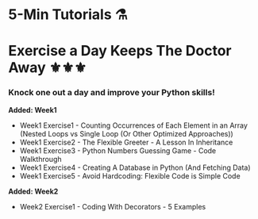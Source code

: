 # 5-Min Tutorials ⚗️
# Exercise a Day Keeps The Doctor Away ⚜️⚜️⚜️

### Knock one out a day and improve your Python skills!
**Added: Week1**   
- Week1 Exercise1 - Counting Occurrences of Each Element in an Array (Nested Loops vs Single Loop (Or Other Optimized Approaches))
- Week1 Exercise2 - The Flexible Greeter - A Lesson In Inheritance
- Week1 Exercise3 - Python Numbers Guessing Game - Code Walkthrough
- Week1 Exercise4 - Creating A Database in Python (And Fetching Data)
- Week1 Exercise5 - Avoid Hardcoding: Flexible Code is Simple Code

**Added: Week2**
- Week2 Exercise1 - Coding With Decorators - 5 Examples